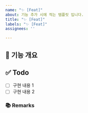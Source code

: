 ```yaml
---
name: "✨ [Feat]"
about: 기능 추가 시에 적는 템플릿 입니다.
title: "✨ [Feat]"
labels: "✨ [Feat]"
assignees: ''

---
```


## 📝 기능 개요
<!-- 이슈에 할당된 기능이 무엇인지 간략하게 한 줄로 적습니다 -->

## ✅ Todo
- [ ] 구현 내용 1
- [ ] 구현 내용 2

### 📚 Remarks
<!-- 기능 개발에 있어 비고사항이 있었다면 적습니다 -->
